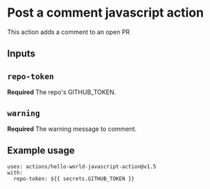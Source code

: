 # Post a comment javascript action

This action adds a comment to an open PR

## Inputs

## `repo-token`

**Required** The repo's GITHUB_TOKEN.

## `warning`

**Required** The warning message to comment.

## Example usage
```
uses: actions/hello-world-javascript-action@v1.5
with:
  repo-token: ${{ secrets.GITHUB_TOKEN }}
```